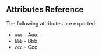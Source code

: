 ## Attributes Reference

The following attributes are exported:

* `aaa` - Aaa.
* `bbb` - Bbb.
* `ccc` - Ccc.

